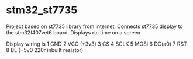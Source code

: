 # stm32_st7735
Project based on st7735 library from internet.
Connects st7735 display to the stm32f407vet6 board.
Displays rtc time on a screen

Display wiring is
1 GND
2 VCC (+3v3)
3 CS
4 SCLK
5 MOSI
6 DC(a0)
7 RST
8 BL (+5v0 220r inbuilt resistor)

